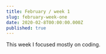 ```yaml
---
title: February / week 1
slug: february-week-one
date: 2020-02-8T00:00:00.000Z
published: true
---
```

This week I focused mostly on coding.
